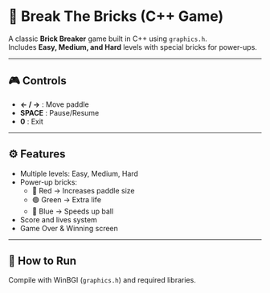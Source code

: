 # 🧱 Break The Bricks (C++ Game)

A classic **Brick Breaker** game built in C++ using `graphics.h`.  
Includes **Easy, Medium, and Hard** levels with special bricks for power-ups.  

---

## 🎮 Controls
- **← / →** : Move paddle  
- **SPACE** : Pause/Resume  
- **0** : Exit  

---

## ⚙️ Features
- Multiple levels: Easy, Medium, Hard  
- Power-up bricks:
  - 🔴 Red → Increases paddle size  
  - 🟢 Green → Extra life  
  - 🔵 Blue → Speeds up ball  
- Score and lives system  
- Game Over & Winning screen  

---

## 🚀 How to Run
Compile with WinBGI (`graphics.h`) and required libraries.


